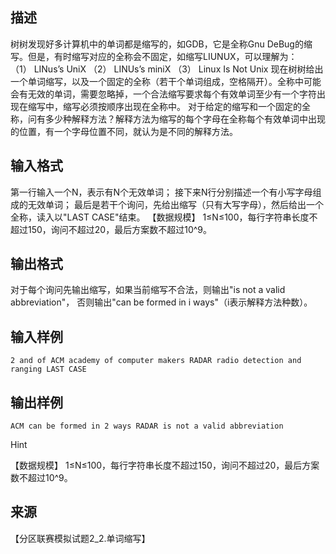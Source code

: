 ## 描述

树树发现好多计算机中的单词都是缩写的，如GDB，它是全称Gnu DeBug的缩写。但是，有时缩写对应的全称会不固定，如缩写LIUNUX，可以理解为： （1） LINus’s UniX （2） LINUs’s miniX （3） Linux Is Not Unix 现在树树给出一个单词缩写，以及一个固定的全称（若干个单词组成，空格隔开）。全称中可能会有无效的单词，需要忽略掉，一个合法缩写要求每个有效单词至少有一个字符出现在缩写中，缩写必须按顺序出现在全称中。 对于给定的缩写和一个固定的全称，问有多少种解释方法？解释方法为缩写的每个字母在全称每个有效单词中出现的位置，有一个字母位置不同，就认为是不同的解释方法。 

## 输入格式

第一行输入一个N，表示有N个无效单词； 接下来N行分别描述一个有小写字母组成的无效单词； 最后是若干个询问，先给出缩写（只有大写字母），然后给出一个全称，读入以"LAST CASE"结束。 【数据规模】 1≤N≤100，每行字符串长度不超过150，询问不超过20，最后方案数不超过10^9。 

## 输出格式

对于每个询问先输出缩写，如果当前缩写不合法，则输出"is not a valid abbreviation"， 否则输出"can be formed in i ways"（i表示解释方法种数）。

## 输入样例

```plaintext
2 and of ACM academy of computer makers RADAR radio detection and ranging LAST CASE 
```

## 输出样例

```plaintext
ACM can be formed in 2 ways RADAR is not a valid abbreviation 
```

Hint

【数据规模】 1≤N≤100，每行字符串长度不超过150，询问不超过20，最后方案数不超过10^9。 

## 来源

【分区联赛模拟试题2_2.单词缩写】

